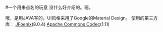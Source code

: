 #一个用来点名的玩意
没什么好介绍的。嗯。



哦，是用JAVA写的，UI风格采用了Google的Material Design。
使用的第三方库：
[JFoenix](https://github.com/jfoenixadmin/JFoenix)(8.0.4)
[Apache Commons Codec](http://commons.apache.org/proper/commons-codec/)(1.11)